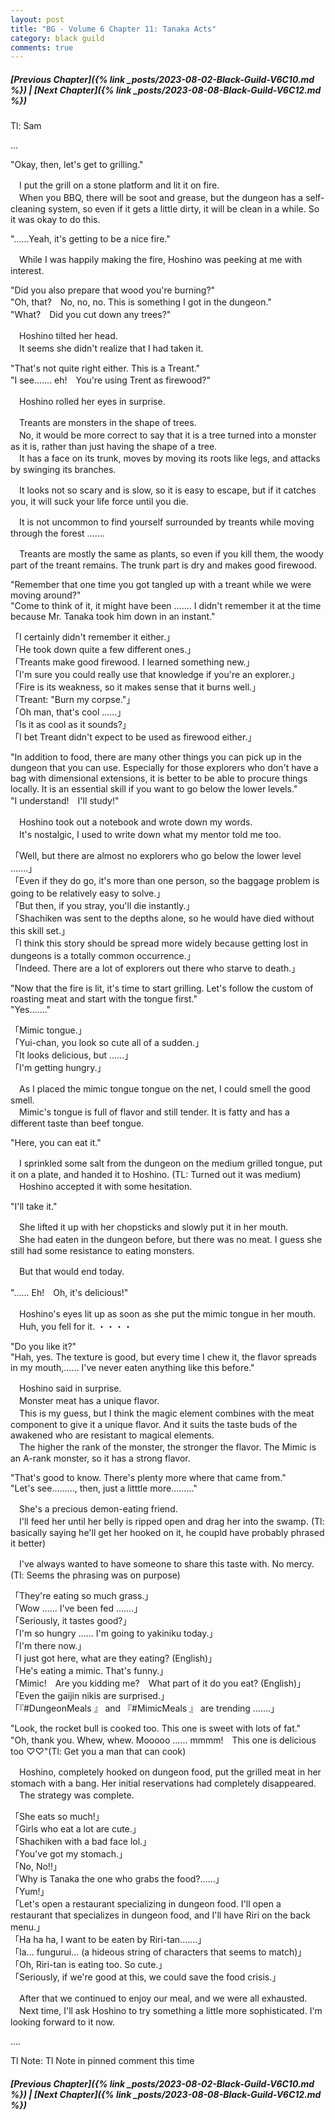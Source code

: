 ```yaml
---
layout: post
title: "BG - Volume 6 Chapter 11: Tanaka Acts"
category: black guild
comments: true
---
```


##### [Previous Chapter]({% link _posts/2023-08-02-Black-Guild-V6C10.md %}) \| [Next Chapter]({% link _posts/2023-08-08-Black-Guild-V6C12.md %})



Tl: Sam

…


"Okay, then, let's get to grilling."

　I put the grill on a stone platform and lit it on fire.   
　When you BBQ, there will be soot and grease, but the dungeon has a self-cleaning system, so even if it gets a little dirty, it will be clean in a while. So it was okay to do this.

"......Yeah, it's getting to be a nice fire."

　While I was happily making the fire, Hoshino was peeking at me with interest.
<!--more-->

"Did you also prepare that wood you're burning?"   
"Oh, that?　No, no, no. This is something I got in the dungeon."   
"What?　Did you cut down any trees?"

　Hoshino tilted her head.   
　It seems she didn't realize that I had taken it.

"That's not quite right either. This is a Treant."   
"I see....... eh!　You're using Trent as firewood?"

　Hoshino rolled her eyes in surprise.

　Treants are monsters in the shape of trees.   
　No, it would be more correct to say that it is a tree turned into a monster as it is, rather than just having the shape of a tree.      
　It has a face on its trunk, moves by moving its roots like legs, and attacks by swinging its branches.

　It looks not so scary and is slow, so it is easy to escape, but if it catches you, it will suck your life force until you die.

　It is not uncommon to find yourself surrounded by treants while moving through the forest .......

　Treants are mostly the same as plants, so even if you kill them, the woody part of the treant remains. The trunk part is dry and makes good firewood.

"Remember that one time you got tangled up with a treant while we were moving around?"   
"Come to think of it, it might have been ....... I didn't remember it at the time because Mr. Tanaka took him down in an instant."

「I certainly didn't remember it either.」   
「He took down quite a few different ones.」   
「Treants make good firewood. I learned something new.」   
「I'm sure you could really use that knowledge if you're an explorer.」   
「Fire is its weakness, so it makes sense that it burns well.」   
「Treant: "Burn my corpse."」   
「Oh man, that's cool ......」   
「Is it as cool as it sounds?」   
「I bet Treant didn't expect to be used as firewood either.」

"In addition to food, there are many other things you can pick up in the dungeon that you can use. Especially for those explorers who don't have a bag with dimensional extensions, it is better to be able to procure things locally. It is an essential skill if you want to go below the lower levels."   
"I understand!　I'll study!"

　Hoshino took out a notebook and wrote down my words.   
　It's nostalgic, I used to write down what my mentor told me too.

「Well, but there are almost no explorers who go below the lower level .......」   
「Even if they do go, it's more than one person, so the baggage problem is going to be relatively easy to solve.」   
「But then, if you stray, you'll die instantly.」   
「Shachiken was sent to the depths alone, so he would have died without this skill set.」   
「I think this story should be spread more widely because getting lost in dungeons is a totally common occurrence.」   
「Indeed. There are a lot of explorers out there who starve to death.」

"Now that the fire is lit, it's time to start grilling. Let's follow the custom of roasting meat and start with the tongue first."   
"Yes......."

「Mimic tongue.」   
「Yui-chan, you look so cute all of a sudden.」   
「It looks delicious, but ......」   
「I'm getting hungry.」

　As I placed the mimic tongue tongue on the net, I could smell the good smell.   
　Mimic's tongue is full of flavor and still tender. It is fatty and has a different taste than beef tongue.

"Here, you can eat it."

　I sprinkled some salt from the dungeon on the medium grilled tongue, put it on a plate, and handed it to Hoshino. (TL: Turned out it was medium)   
　Hoshino accepted it with some hesitation.

"I'll take it."

　She lifted it up with her chopsticks and slowly put it in her mouth.   
　She had eaten in the dungeon before, but there was no meat. I guess she still had some resistance to eating monsters.

　But that would end today.

"...... Eh!　Oh, it's delicious!"

　Hoshino's eyes lit up as soon as she put the mimic tongue in her mouth.   
　Huh, you fell for it. ・・・・

"Do you like it?"   
"Hah, yes. The texture is good, but every time I chew it, the flavor spreads in my mouth,...... I've never eaten anything like this before."

　Hoshino said in surprise.   
　Monster meat has a unique flavor.   
　This is my guess, but I think the magic element combines with the meat component to give it a unique flavor. And it suits the taste buds of the awakened who are resistant to magical elements.   
　The higher the rank of the monster, the stronger the flavor. The Mimic is an A-rank monster, so it has a strong flavor.

"That's good to know. There's plenty more where that came from."   
"Let's see........., then, just a litttle more........."

　She's a precious demon-eating friend.   
　I'll feed her until her belly is ripped open and drag her into the swamp. (Tl: basically saying he'll get her hooked on it, he coupld have probably phrased it better)

　I've always wanted to have someone to share this taste with. No mercy. (Tl: Seems the phrasing was on purpose)

「They're eating so much grass.」   
「Wow ...... I've been fed .......」   
「Seriously, it tastes good?」   
「I'm so hungry ...... I'm going to yakiniku today.」   
「I'm there now.」   
「I just got here, what are they eating? (English)」   
「He's eating a mimic. That's funny.」   
「Mimic!　Are you kidding me?　What part of it do you eat? (English)」   
「Even the gaijin nikis are surprised.」   
「『#DungeonMeals  』 and 『#MimicMeals 』 are trending .......」

"Look, the rocket bull is cooked too. This one is sweet with lots of fat."   
"Oh, thank you. Whew, whew. Mooooo ...... mmmm!　This one is delicious too ♡♡"(Tl: Get you a man that can cook)

　Hoshino, completely hooked on dungeon food, put the grilled meat in her stomach with a bang. Her initial reservations had completely disappeared.   
　The strategy was complete.

「She eats so much!」   
「Girls who eat a lot are cute.」   
「Shachiken with a bad face lol.」   
「You've got my stomach.」   
「No, No!!」   
「Why is Tanaka the one who grabs the food?......」   
「Yum!」   
「Let's open a restaurant specializing in dungeon food. I'll open a restaurant that specializes in dungeon food, and I'll have Riri on the back menu.」   
「Ha ha ha, I want to be eaten by Riri-tan.......」   
「Ia... fungurui... (a hideous string of characters that seems to match)」   
「Oh, Riri-tan is eating too. So cute.」   
「Seriously, if we're good at this, we could save the food crisis.」

　After that we continued to enjoy our meal, and we were all exhausted.   
　Next time, I'll ask Hoshino to try something a little more sophisticated. I'm looking forward to it now.



....

Tl Note: Tl Note in pinned comment this time



##### [Previous Chapter]({% link _posts/2023-08-02-Black-Guild-V6C10.md %}) \| [Next Chapter]({% link _posts/2023-08-08-Black-Guild-V6C12.md %})
